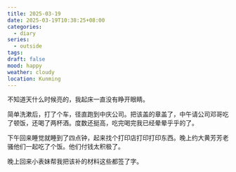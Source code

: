 ```yaml
---
title: 2025-03-19
date: 2025-03-19T10:38:25+08:00
categories:
  - diary
series:
  - outside
tags:
draft: false
mood: happy
weather: cloudy
location: Kunming
---
```


不知道天什么时候亮的，我起床一直没有睁开眼睛。

简单洗漱后，打了个车，径直跑到中庆公司。把该盖的章盖了，中午请公司邓哥吃了顿饭，还喝了两杯酒。度数还挺高，吃完喝完我已经晕晕乎乎的了。

下午回来睡觉就睡到了四点钟，起来找个打印店打印打印东西。晚上约大黄芳芳老骚他们一起吃了个饭。他们付钱太积极了。

晚上回来小表妹帮我把该补的材料这些都签了字。

